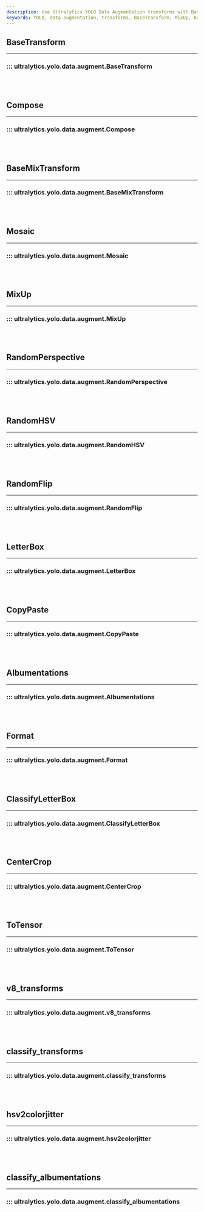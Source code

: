 ```yaml
---
description: Use Ultralytics YOLO Data Augmentation transforms with Base, MixUp, and Albumentations for object detection and classification.
keywords: YOLO, data augmentation, transforms, BaseTransform, MixUp, RandomHSV, Albumentations, ToTensor, classify_transforms, classify_albumentations
---
```


## BaseTransform
---
### ::: ultralytics.yolo.data.augment.BaseTransform
<br><br>

## Compose
---
### ::: ultralytics.yolo.data.augment.Compose
<br><br>

## BaseMixTransform
---
### ::: ultralytics.yolo.data.augment.BaseMixTransform
<br><br>

## Mosaic
---
### ::: ultralytics.yolo.data.augment.Mosaic
<br><br>

## MixUp
---
### ::: ultralytics.yolo.data.augment.MixUp
<br><br>

## RandomPerspective
---
### ::: ultralytics.yolo.data.augment.RandomPerspective
<br><br>

## RandomHSV
---
### ::: ultralytics.yolo.data.augment.RandomHSV
<br><br>

## RandomFlip
---
### ::: ultralytics.yolo.data.augment.RandomFlip
<br><br>

## LetterBox
---
### ::: ultralytics.yolo.data.augment.LetterBox
<br><br>

## CopyPaste
---
### ::: ultralytics.yolo.data.augment.CopyPaste
<br><br>

## Albumentations
---
### ::: ultralytics.yolo.data.augment.Albumentations
<br><br>

## Format
---
### ::: ultralytics.yolo.data.augment.Format
<br><br>

## ClassifyLetterBox
---
### ::: ultralytics.yolo.data.augment.ClassifyLetterBox
<br><br>

## CenterCrop
---
### ::: ultralytics.yolo.data.augment.CenterCrop
<br><br>

## ToTensor
---
### ::: ultralytics.yolo.data.augment.ToTensor
<br><br>

## v8_transforms
---
### ::: ultralytics.yolo.data.augment.v8_transforms
<br><br>

## classify_transforms
---
### ::: ultralytics.yolo.data.augment.classify_transforms
<br><br>

## hsv2colorjitter
---
### ::: ultralytics.yolo.data.augment.hsv2colorjitter
<br><br>

## classify_albumentations
---
### ::: ultralytics.yolo.data.augment.classify_albumentations
<br><br>
